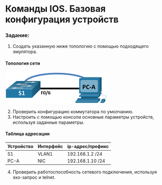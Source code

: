 # Команды IOS. Базовая конфигурация устройств

###  Задание:
1. Создать указанную ниже топологию с помощью подходящего эмулятора.

#### Топология сети
![alt-текст](/Lab-1/lab-1.png "Топология lab-1")

2. Проверить конфигурацию коммутатора по умолчанию.
3. Настроить с помощью консоли основные параметры устройств, используя заданные параметры.

#### 	Таблица адресации
 |Устройство| Интерфейс| ip-адрес/префикс|
 |----------|----------|-----------------|
 |  S1      | VLAN1    |192.168.1.2  /24 |
 |  PC-A    | NIC      |192.168.1.10 /24 |

4. Проверить работоспособность сетевого подключения, используя эхо-запрос и telnet.  



